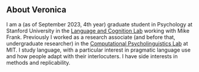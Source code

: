 ---
---


## About Veronica
I am a (as of September 2023, 4th year) graduate student in Psychology at Stanford University in the [Language and Cognition Lab](https://langcog.stanford.edu/) working with Mike Frank. Previously I worked as a research associate (and before that, undergraduate researcher) in the [Computational Psycholinguistics Lab](http://cpl.mit.edu/) at MIT. I study language, with a particular interest in pragmatic language use and how people adapt with their interlocuters. I have side interests in methods and replicability. 

